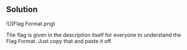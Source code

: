 ## Solution

![](Flag Format.png)

The flag is given in the description itself for everyone to understand the Flag Format. Just copy that and paste it off.